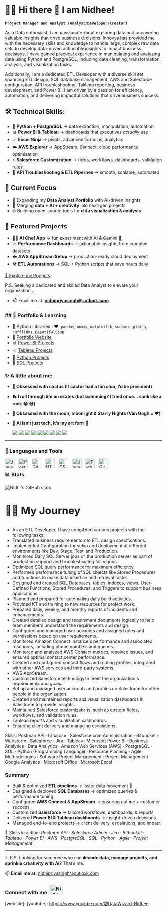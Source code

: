 # 🏄‍♂️ Hi there 👋 I am Nidhee!

**`Project Manager and Analyst (Analyst/Developer/Creator)`**

As a Data enthusiast, I am passionate about exploring data and uncovering valuable insights that drive business decisions. Innovya has provided me with the necessary skills and knowledge to handle large, complex raw data sets to develop data-driven actionable insights to impact business decisions. I have gained practical experience in manipulating and analyzing data using Python and PostgreSQL, including data cleaning, transformation, analysis, and visualization tasks. 

Additionally, I am a dedicated ETL Developer with a diverse skill set spanning ETL design, SQL database management, AWS and Salesforce configuration, API troubleshooting, Tableau reporting, business development, and Power BI. I am driven by a passion for efficiency, automation, and delivering impactful solutions that drive business success.

## 🛠️ Technical Skills:
- 🐍 **Python + PostgreSQL** → data extraction, manipulation, automation  
- 📊 **Power BI & Tableau** → dashboards that executives *actually* use  
- 📈 **Excel Ninja** → pivots, advanced formulas, analytics  
- ☁️ **AWS Explorer** → AppStream, Connect, cloud performance optimization  
- ⚡ **Salesforce Customization** → fields, workflows, dashboards, validation rules  
- 🔌 **API Troubleshooting & ETL Pipelines** → smooth, scalable, automated

## 🚀 Current Focus
- 📍 Expanding my **Data Analyst Portfolio** with AI-driven insights  
- 🤖 Merging **data + AI + creativity** into next-gen projects  
- 🌐 Building open-source tools for **data visualization & analysis**

## 📂 Featured Projects
- 🧑‍🍳 **AI Chef App** → fun experiment with AI & Gemini 🍳  
- 📈 **Performance Dashboards** → actionable insights from complex datasets  
- ☁️ **AWS AppStream Setup** → production-ready cloud deployment  
- 🛠️ **ETL Automations** → SQL + Python scripts that save hours daily

[🔗 Explore my Projects](https://github.com/Nidhi-Datawizard?tab=repositories)  

P.S. Seeking a dedicated and skilled Data Analyst to elevate your organization... 
- 📫 Email me at: **nidhipriyasingh@outlook.com**



<h3 align="left">
  ## 🌱 Portfolio & Learning
</h3>

- 🔭 Python Libraries I ❤️: `pandas`, `numpy`, `matplotlib`, `seaborn`, `plotly`, `cufflinks`, `BeautifulSoup`  
- 📝 [Portfolio Website](www.nidhipriyasingh.com)  
- 📊 [Power BI Projects](powerbi.com)  
- 📈 [Tableau Projects](tableau.com)  
- 🐍 [Python Projects](python.com)  
- 🧮 [SQL Projects](sql.com) 



<h3 align="left">
  ✨ A little about me:
</h3>

- **🌵 Obsessed with cactus (If cactus had a fan club, I’d be president)**
- **🛼 I roll through life on skates (but swimming? I tried once… sank like a rock 😂 😅)**
- **🌙 Obsessed with the moon, moonlight & Starry Nights (Van Gogh = ❤️)**
- **🤖 AI isn’t just tech, it’s my art form 🚀**


   <p align="left">
      <a href="https://www.youtube.com/@DataWizard-Nidhee?sub_confirmation=1">
         <img src="https://custom-icon-badges.demolab.com/badge/-YouTube-d90903?style=for-the-badge&logo=mention"/></a> 
      <a href="https://www.linkedin.com/in/nidhipriyasingh007">
         <img src="https://custom-icon-badges.demolab.com/badge/-LinkedIN-0368d9?style=for-the-badge&logo=mention" /></a> 
      <a href="https://kaggle.com/nidhipriyasingh">
          <img src="https://custom-icon-badges.demolab.com/badge/-Kaggle-4faed9?style=for-the-badge&logo=mention" /></a>
      <a href="https://github.com/Nidhi-Datawizard?tab=stars">
          <img src="https://custom-icon-badges.demolab.com/badge/-STARS-D90368?style=for-the-badge&logo=mention" /></a>
       <a href="https://github.com/Nidhi-Datawizard?tab=repositories">
          <img src="https://custom-icon-badges.demolab.com/badge/-REPO-ff5c8f?style=for-the-badge&logo=mention" /></a>
       <a href="https://github.com/Nidhi-Datawizard?tab=stars">
          <img src="https://custom-icon-badges.demolab.com/badge/-PROJECTS-ff9bbb?style=for-the-badge&logo=mention" /></a>
      <a href="https://leetcode.com/nidhipriyasingh29">
          <img src="https://custom-icon-badges.demolab.com/badge/-LEETCODE-fd7e14?style=for-the-badge&logo=mention" /></a>
      <a href="https://www.hackerrank.com/nidhipriyasingh1?hr_r=1">
          <img src="https://custom-icon-badges.demolab.com/badge/-HACKERRANK-43c904?style=for-the-badge&logo=mention" /></a>
      <a href="https://discord.com/channels/172018499005317120/443166941809737728">
          <img src="https://custom-icon-badges.demolab.com/badge/-DISCHORD-4f40cf?style=for-the-badge&logo=mention" /></a>
      
   </p>


---

### 🧰 Languages and Tools

<img align="left" alt="Java Script" width="30px" style="padding-right:10px;" src="https://cdn.jsdelivr.net/gh/devicons/devicon/icons/java/java-original.svg"/>
<img align="left" alt="PostgreSQL" width="30px" style="padding-right:10px;" src="https://www.vectorlogo.zone/logos/postgresql/postgresql-icon.svg" />
<img align="left" alt="Git" width="30px" style="padding-right:10px;" src="https://cdn.jsdelivr.net/gh/devicons/devicon/icons/git/git-original.svg" />
<img align="left" alt="HTML" width="30px" style="padding-right:10px;" src="https://cdn.jsdelivr.net/gh/devicons/devicon/icons/html5/html5-plain.svg" />
<img align="left" alt="CSS" width="30px" style="padding-right:10px;" src="https://cdn.jsdelivr.net/gh/devicons/devicon/icons/css3/css3-plain.svg" />
<img align="left" alt="JavaScript" width="30px" style="padding-right:10px;" src="https://cdn.jsdelivr.net/gh/devicons/devicon/icons/javascript/javascript-plain.svg" />
<img align="left" alt="Python" width="30px" style="padding-right:10px;" src="https://cdn.jsdelivr.net/gh/devicons/devicon/icons/python/python-plain.svg" />
<img align="left" alt="GitHub" width="30px" style="padding-right:10px;" src="https://cdn.jsdelivr.net/gh/devicons/devicon/icons/github/github-original.svg" />
<br />


### 📊 Stats

![Nidhi's GitHub stats](https://github-readme-stats.vercel.app/api?username=Nidhi-Datawizard&show_icons=true&theme=gruvbox)

<!-- ![GitHub Streak](https://github.com/Nidhi-Datawizard?tab=overview&from=2023-05-01&to=2023-05-31) -->

# <summary><h3>👨‍💻 My Journey</h3></summary>
- As an ETL Developer, I have completed various projects with the following tasks:
- Translated business requirements into ETL design specifications.
- Implemented Configuration for setup and deployment at different environments like Dev, Stage, Test, and Production.
- Monitored Daily SQL Server jobs on the production server as part of production support and troubleshooting failed jobs.
- Optimized SQL query performance for maximum efficiency.
- Performed performance tuning of SQL objects like Stored Procedures and functions to make data insertion and retrieval faster.
- Designed and created SQL Databases, tables, indexes, views, User-Defined Functions, Stored Procedures, and Triggers to support business applications.
- Planned and prepared for automating daily build activities.
- Provided KT and training to new resources for project work.
- Prepared daily, weekly, and monthly reports of incidents and enhancements.
- Created detailed design and requirement documents logically to help team members understand the requirements and design.
- Configured and managed user accounts and assigned roles and permissions based on user requirements.
- Monitored Amazon Connect instance's performance and associated resources, including phone numbers and queues.
- Monitored and analyzed AWS Connect metrics, resolved issues, and ensured optimal contact center performance.
- Created and configured contact flows and routing profiles, integrated with other AWS services and third-party systems.
- AWS AppStream.
- Customized Salesforce technology to meet the organization's requirements and goals.
- Set up and managed user accounts and profiles on Salesforce for other people in the organization.
- Created and maintained reports and visualization dashboards in Salesforce to provide insights.
- Maintained Salesforce customizations, such as custom fields, workflows, and validation rules. 
- Tableau reports and visualization dashboards.
- Ensuring client delivery and managing escalations.
   
Skills: Postman API · IGlucose · Salesforce.com Administration · Bitbucket · Webstorm · Salesforce · Jira · Tableau · Microsoft Power BI · Business Analytics · Data Analytics · Amazon Web Services (AWS) · PostgreSQL · SQL · Python (Programming Language) · Resource Planning · Agile Methodologies · Software Project Management · Project Management · Google Analytics · Microsoft Office · Microsoft Excel

 <summary><h3>Summary</h3></summary>
   
- Built & optimized **ETL pipelines** → faster data movement 🚀  
- Designed & deployed **SQL Databases** → optimized queries & performance tuning  
- Configured **AWS Connect & AppStream** → ensuring uptime + customer success  
- Customized **Salesforce** → tailored workflows, dashboards, & reports  
- Delivered **Power BI & Tableau dashboards** → insight-driven decisions  
- Managed end-to-end projects → client delivery, escalations, and impact  

📌 Skills in action: *Postman API · Salesforce Admin · Jira · Bitbucket · Tableau · Power BI · AWS · PostgreSQL · SQL · Python · Agile · Project Management*  
</details>  

---

✨ P.S. Looking for someone who can **decode data, manage projects, and sprinkle creativity with AI**? That’s me.  

📫 **Email me at:** nidhipriyasingh@outlook.com  

<h3 align="left">
  Connect with me:
  <a href="https://www.linkedin.com/in/nidhipriyasingh007/" target="_blank">
    <img src="https://raw.githubusercontent.com/rahuldkjain/github-profile-readme-generator/master/src/images/icons/Social/linked-in-alt.svg" alt="Nidhi Priya Singh LinkedIn" height="30" width="40" />
  </a>
</h3>

[website]: 
[youtube]: https://www.youtube.com/@DataWizard-Nidhee
